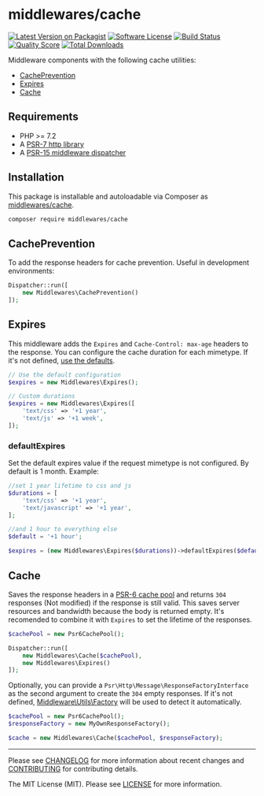 # middlewares/cache

[![Latest Version on Packagist][ico-version]][link-packagist]
[![Software License][ico-license]](LICENSE)
[![Build Status][ico-travis]][link-travis]
[![Quality Score][ico-scrutinizer]][link-scrutinizer]
[![Total Downloads][ico-downloads]][link-downloads]

Middleware components with the following cache utilities:

* [CachePrevention](#cacheprevention)
* [Expires](#expires)
* [Cache](#cache)

## Requirements

* PHP >= 7.2
* A [PSR-7 http library](https://github.com/middlewares/awesome-psr15-middlewares#psr-7-implementations)
* A [PSR-15 middleware dispatcher](https://github.com/middlewares/awesome-psr15-middlewares#dispatcher)

## Installation

This package is installable and autoloadable via Composer as [middlewares/cache](https://packagist.org/packages/middlewares/cache).

```sh
composer require middlewares/cache
```

## CachePrevention

To add the response headers for cache prevention. Useful in development environments:

```php
Dispatcher::run([
    new Middlewares\CachePrevention()
]);
```

## Expires

This middleware adds the `Expires` and `Cache-Control: max-age` headers to the response. You can configure the cache duration for each mimetype. If it's not defined, [use the defaults](src/expires_defaults.php).

```php
// Use the default configuration
$expires = new Middlewares\Expires();

// Custom durations
$expires = new Middlewares\Expires([
    'text/css' => '+1 year',
    'text/js' => '+1 week',
]);
```

### defaultExpires

Set the default expires value if the request mimetype is not configured. By default is 1 month. Example:

```php
//set 1 year lifetime to css and js
$durations = [
    'text/css' => '+1 year',
    'text/javascript' => '+1 year',
];

//and 1 hour to everything else
$default = '+1 hour';

$expires = (new Middlewares\Expires($durations))->defaultExpires($default);
```

## Cache

Saves the response headers in a [PSR-6 cache pool](http://www.php-fig.org/psr/psr-6/) and returns `304` responses (Not modified) if the response is still valid. This saves server resources and bandwidth because the body is returned empty. It's recomended to combine it with `Expires` to set the lifetime of the responses.

```php
$cachePool = new Psr6CachePool();

Dispatcher::run([
    new Middlewares\Cache($cachePool),
    new Middlewares\Expires()
]);
```

Optionally, you can provide a `Psr\Http\Message\ResponseFactoryInterface` as the second argument to create the `304` empty responses. If it's not defined, [Middleware\Utils\Factory](https://github.com/middlewares/utils#factory) will be used to detect it automatically.

```php
$cachePool = new Psr6CachePool();
$responseFactory = new MyOwnResponseFactory();

$cache = new Middlewares\Cache($cachePool, $responseFactory);
```

---

Please see [CHANGELOG](CHANGELOG.md) for more information about recent changes and [CONTRIBUTING](CONTRIBUTING.md) for contributing details.

The MIT License (MIT). Please see [LICENSE](LICENSE) for more information.

[ico-version]: https://img.shields.io/packagist/v/middlewares/cache.svg?style=flat-square
[ico-license]: https://img.shields.io/badge/license-MIT-brightgreen.svg?style=flat-square
[ico-travis]: https://img.shields.io/travis/middlewares/cache/master.svg?style=flat-square
[ico-scrutinizer]: https://img.shields.io/scrutinizer/g/middlewares/cache.svg?style=flat-square
[ico-downloads]: https://img.shields.io/packagist/dt/middlewares/cache.svg?style=flat-square

[link-packagist]: https://packagist.org/packages/middlewares/cache
[link-travis]: https://travis-ci.org/middlewares/cache
[link-scrutinizer]: https://scrutinizer-ci.com/g/middlewares/cache
[link-downloads]: https://packagist.org/packages/middlewares/cache
